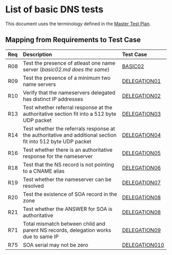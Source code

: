 # List of basic DNS tests

This document uses the terminology defined in the [Master Test Plan](../Master%20Test%20Plan.md).

## Mapping from Requirements to Test Case

|Req| Description                                                          | Test Case |
|:--|:---------------------------------------------------------------------|:----------|
|R08|Test the presence of atleast one name server (*basic02.md does the same*)                  |[BASIC02](../Basic-TP/basic02.md)|
|R09|Test the presence of a minimum two name servers                                            |[DELEGATION01](delegation01.md)|
|R10|Verify that the nameservers delegated has distinct IP addresses |[DELEGATION02](./delegation02.md)|
|R13|Test whether referral response at the authoritative section fit into a 512 byte UDP packet |[DELEGATION03](delegation03.md)|
|R14|Test whether the referrals response at the authoritative and additional section fit into 512 byte UDP packet |[DELEGATION04](delegation04.md)|
|R16|Test whether there is an authoritative response for the nameserver                         |[DELEGATION05](delegation05.md)|
|R18|Test that the NS record is not pointing to a CNAME alias                                   |[DELEGATION06](delegation06.md)|
|R19|Test whether the nameserver can be resolved                                                |[DELEGATION07](delegation07.md)|
|R20|Test the existence of SOA record in the zone                                               |[DELEGATION08](delegation08.md)|
|R21|Test whether the ANSWER for SOA is authoritative                                           |[DELEGATION08](delegation08.md)|
|R71|Total mismatch between child and parent NS records, delegation works due to same IP        |[DELEGATION09](delegation09.md)|
|R75|SOA serial may not be zero                                                                 |[DELEGATION010](delegation10.md)|

